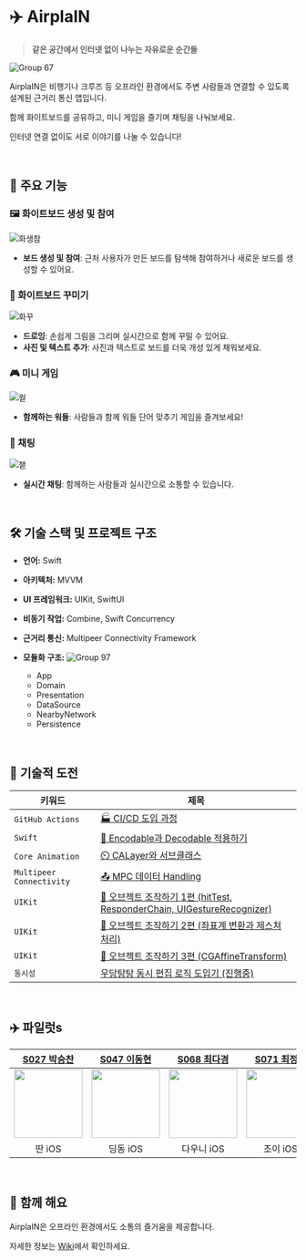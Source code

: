 # ✈️ AirplaIN

> **같은 공간에서 인터넷 없이 나누는 자유로운 순간들**

![Group 67](https://github.com/user-attachments/assets/a5c79088-eceb-40e3-b609-82ed4e1fc559)


AirplaIN은 비행기나 크루즈 등 오프라인 환경에서도 주변 사람들과 연결할 수 있도록 설계된 근거리 통신 앱입니다.       

함께 화이트보드를 공유하고, 미니 게임을 즐기며 채팅을 나눠보세요.      

인터넷 연결 없이도 서로 이야기를 나눌 수 있습니다!

<br>

## 🎉 주요 기능

### 🖼️ 화이트보드 생성 및 참여
![화생참](https://github.com/user-attachments/assets/dd49befe-565a-46a8-87aa-92b07cf6e27b)

- **보드 생성 및 참여**: 근처 사용자가 만든 보드를 탐색해 참여하거나 새로운 보드를 생성할 수 있어요.

### 🎨 화이트보드 꾸미기
![화꾸](https://github.com/user-attachments/assets/b61ad8a7-cc7a-4386-a625-cf2eb987fe31)

- **드로잉**: 손쉽게 그림을 그리며 실시간으로 함께 꾸밀 수 있어요.
- **사진 및 텍스트 추가**: 사진과 텍스트로 보드를 더욱 개성 있게 채워보세요.

### 🎮 미니 게임
![웓](https://github.com/user-attachments/assets/b8ab697a-ea12-4e62-a193-96a84a7510d3)

- **함께하는 워들**: 사람들과 함께 워들 단어 맞추기 게임을 즐겨보세요!

### 💬 채팅
![챝](https://github.com/user-attachments/assets/b3c2cb8b-0c95-4f98-9cdb-1c0c4c244b01)

- **실시간 채팅**: 함께하는 사람들과 실시간으로 소통할 수 있습니다.

<br>

## 🛠️ 기술 스택 및 프로젝트 구조 
- **언어:** Swift
- **아키텍처:** MVVM
- **UI 프레임워크:** UIKit, SwiftUI
- **비동기 작업:** Combine, Swift Concurrency
- **근거리 통신:** Multipeer Connectivity Framework

- **모듈화 구조:**
![Group 97](https://github.com/user-attachments/assets/9b7b99e1-064b-4d71-a30a-55643f54a048)


    - App
    - Domain
    - Presentation
    - DataSource
    - NearbyNetwork
    - Persistence

<br>

## 🚀 기술적 도전
| 키워드 | 제목 |
|------|------|
|`GitHub Actions`| [🏭 CI/CD 도입 과정]()|
|`Swift`| [🧩 Encodable과 Decodable 적용하기]()|
|`Core Animation`| [⏲️ CALayer와 서브클래스]()|
|`Multipeer Connectivity`| [📤 MPC 데이터 Handling]()|
|`UIKit`| [📐 오브젝트 조작하기 1편 (hitTest, ResponderChain, UIGestureRecognizer)]()|
|`UIKit`| [📐 오브젝트 조작하기 2편 (좌표계 변환과 제스쳐 처리)]()|
|`UIKit`| [📐 오브젝트 조작하기 3편 (CGAffineTransform)]()|
|`동시성`| [우당탕탕 동시 편집 로직 도입기 (진행중)]()|

<br>

## ✈️ 파일럿s
|[S027 박승찬](https://github.com/eemdeeks)|[S047 이동현](https://github.com/taipaise)|[S068 최다경](https://github.com/ekrud99)|[S071 최정인](https://github.com/choijungp)|
|:--:|:--:|:--:|:--:|
| <img src="https://avatars.githubusercontent.com/u/87136217?v=4" width="120"> | <img src="https://avatars.githubusercontent.com/u/83569908?v=4" width="120"> | <img src="https://avatars.githubusercontent.com/u/99407953?v=4" width="120"> | <img src="https://avatars.githubusercontent.com/u/37467592?v=4" width="120"> | 
|딴 iOS |딩동 iOS|다우니 iOS|조이 iOS|

<br>

## 🎈 함께 해요
AirplaIN은 오프라인 환경에서도 소통의 즐거움을 제공합니다.

자세한 정보는 [Wiki](https://github.com/boostcampwm-2024/iOS02-AirplaIN/wiki)에서 확인하세요.


